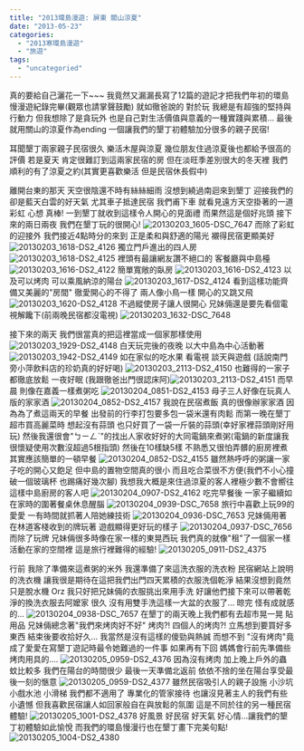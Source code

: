 ```yaml
---
title: "2013環島漫遊: 屏東 關山涼夏"
date: "2013-05-23"
categories: 
  - "2013寒環島漫遊"
  - "旅遊"
tags: 
  - "uncategoried"
---
```


真的要給自己灑花一下~~~ 我竟然又漏漏長寫了12篇的遊記才把我們年初的環島慢漫遊紀錄完畢(觀眾也請掌聲鼓勵) 就如徹爸說的 對於玩 我總是有超強的堅持與行動力 但我想除了是貪玩外 也是自己對生活價值與意義的一種實踐與累積... 最後 就用關山的涼夏作為ending 一個讓我們的墾丁初體驗加分很多的親子民宿!

耳聞墾丁兩家親子民宿很久 樂活木屋與涼夏 幾位朋友住過涼夏後也都給予很高的評價 若是夏天 肯定很難訂到這兩家民宿的房 但在淡旺季差別很大的冬天裡 我們順利的有了涼夏之約(其實更喜歡樂活 但是民宿休長假中)

離開台東的那天 天空很陰還不時有絲絲細雨 沒想到繞過南迴來到墾丁 迎接我們的卻是藍天白雲的好天氣 尤其車子抵達民宿 我們甫下車 就看見遠方天空掛著的一道彩虹 心想 真棒! 一到墾丁就收到這樣令人開心的見面禮 而果然這是個好兆頭 接下來的兩日兩夜 我們在墾丁玩的很開心! ![20130203_1605-DSC_7647](images/8483364417_7c686bf7c0.jpg) 而除了彩虹的迎接外 我們接近4點時分的來到 正是柔和與舒適的陽光 襯得民宿更顯美好 ![20130203_1618-DS2_4126](images/8484456902_09c7e1c531.jpg) 獨立門戶進出的四人房 ![20130203_1618-DS2_4125](images/8483363617_913b75056f.jpg) 裡頭有最讓網友讚不絕口的 客餐廳與中島檯 ![20130203_1616-DS2_4122](images/8483364277_6dd7ec0363.jpg) 簡單寬敞的臥房 ![20130203_1616-DS2_4123](images/8483364129_95ba1702fd.jpg) 以及可以烤肉 可以乘風納涼的陽台 ![20130203_1617-DS2_4124](images/8483363941_be56d92a54.jpg) 看到這樣功能齊備又美麗的"房間" 徹愛開心的不得了 兩人像小鳥一樣 開心的又跳又飛 ![20130203_1620-DS2_4128](images/8484456588_24f879467d.jpg) 不過縱使房子讓人很開心 兄妹倆還是要先看個電視解饞下(前兩晚民宿都沒電視) ![20130203_1632-DSC_7648](images/8484456420_3b55e7f8b0.jpg)

接下來的兩天 我們很當真的把這裡當成一個家那樣使用 ![20130203_1929-DS2_4148](images/8484455398_df4f5a60a3.jpg) 白天玩完後的夜晚 以大中島為中心活動著 ![20130203_1942-DS2_4149](images/8484455274_c262f79362.jpg) 如在家似的吃水果 看電視 談天與遊戲 (話說南門旁小萍飲料店的珍奶真的好好喝) ![20130203_2113-DS2_4150](images/8483361583_ae0275bb60.jpg) 也難得的一家子都徹底放鬆 一夜好眠 (我跟徹爸出門很認床阿)![20130203_2113-DS2_4151](images/8483361431_2d36ba6949.jpg) 而早晨 則像在嘉義一樣煮粥吃 ![20130204_0851-DS2_4153](images/8484514878_c78374d2fd.jpg) 母子三人好像在玩真人版的家家酒 ![20130204_0852-DS2_4157](images/8483421319_3e010b4138.jpg) 我說在民宿煮飯 真的很像辦家家酒 因為為了煮這兩天的早餐 出發前的行李打包要多包一袋米還有肉鬆 而第一晚在墾丁超市買高麗菜時 想起沒有蒜頭 也只好買了一袋一斤裝的蒜頭(幸好家裡蒜頭剛好用玩) 然後我還很會"ㄅㄧㄥˋ"的找出人家收好好的大同電鍋來煮粥(電鍋的新度讓我很懷疑使用次數沒超過5根指頭) 然後在10樣缺5樣 不熟悉又很怕弄髒的廚房裡煮其實應該簡單的一頓早餐 ![20130204_0852-DS2_4155](images/8484514702_a3ef1f2b24.jpg) 雖然熱呼呼的粥讓一家子吃的開心又飽足 但中島的置物空間真的很小 而且吃合菜很不方便(我們不小心撞破一個玻璃杯 也踢痛好幾次腳) 我想我大概是來住過涼夏的客人裡極少數不會嚮往這樣中島廚房的客人吧 ![20130204_0907-DS2_4162](images/8483420681_b4585668b1.jpg) 吃完早餐後 一家子繼續如在家時的圍著餐桌休息醒腦 ![20130204_0939-DSC_7658](images/8484513082_1006359b5c.jpg) 旅行中喜歡上玩99的愛愛 一有時間就抓著人陪她練技術 ![20130204_0936-DSC_7653](images/8483420489_8437e392ee.jpg) 兄妹倆用著在林道客棧收到的牌玩著 遊戲顯得更好玩的樣子 ![20130204_0937-DSC_7656](images/8484513440_a301b45e69.jpg) 而除了玩牌 兄妹倆很多時像在家一樣的東晃西玩 我們真的就像"租"了一個家一樣 活動在家的空間裡 這是旅行裡難得的經驗! ![20130205_0911-DS2_4375](images/8483392079_2f2f02a159.jpg)

行前 我除了準備來這煮粥的米外 我還準備了來這洗衣服的洗衣粉 民宿網站上說明的洗衣機 讓我很是期待在這把我們出門四天累積的衣服洗個乾淨 結果沒想到竟然只是脫水機 Orz 我只好把兄妹倆的衣服挑出來用手洗 好讓他們接下來可以帶著乾淨的換洗衣服去阿嬤家 很久 沒有用雙手洗這樣一大盆的衣服了... 晾完 怪有成就感的... ![20130204_0938-DSC_7657](images/8483420077_86a99cbbd5.jpg) 在墾丁的兩天晚上我們都有去超市晃一晃 貼用品 兄妹倆總念著"我們來烤肉好不好" 烤肉?! 四個人的烤肉?! 立馬想到要買好多東西 結束後要收拾好久... 我當然是沒有這樣的傻勁與熱誠 而想不到 "沒有烤肉"竟成了愛愛在寫墾丁遊記時最令她難過的一件事 如果再有下回 媽媽會行前先準備些烤肉用具的.... ![20130205_0959-DS2_4376](images/8483391917_351f54c29f.jpg) 因為沒有烤肉 加上晚上戶外的蟲蚊比較多 我們在陽台的時間很少 最後一天準備北返前 依依不捨的坐在陽台享受最後一刻的愜意 ![20130205_0959-DS2_4377](images/8483391751_c8da303e02.jpg) 雖然民宿吸引人的親子設施 小沙坑 小戲水池 小滑梯 我們都不適用了 專業化的管家接待 也讓沒見著主人的我們有些小遺憾 但我喜歡民宿讓人如回家般自在與放鬆的氛圍 這是不同於往的另一種民宿體驗! ![20130205_1001-DS2_4378](images/8484484954_92ffde3e87.jpg) 好風景 好民宿 好天氣 好心情...讓我們的墾丁初體驗如此愉悅 而我們的環島慢漫行也在墾丁畫下完美句點! ![20130205_1004-DS2_4380](images/8483391481_25eda1e1d7.jpg)
